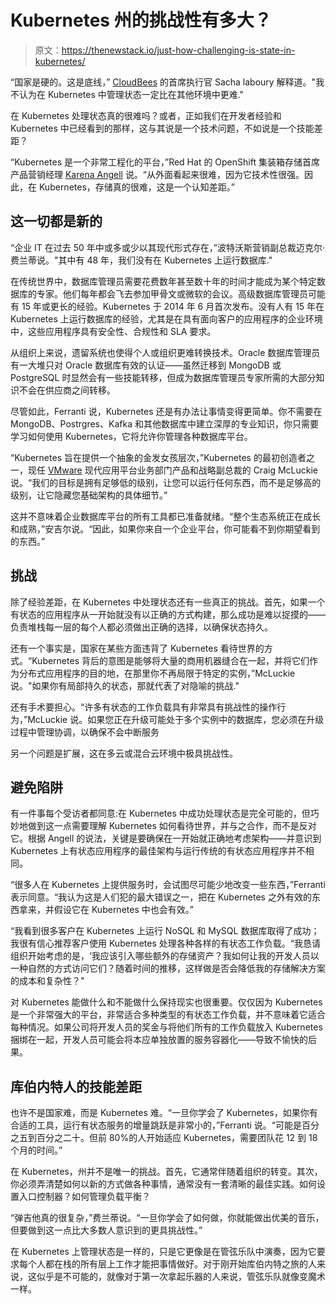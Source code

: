 # Kubernetes 州的挑战性有多大？

> 原文：<https://thenewstack.io/just-how-challenging-is-state-in-kubernetes/>

“国家是硬的。这是底线，” [CloudBees](https://www.cloudbees.com/) 的首席执行官 Sacha laboury 解释道。"我不认为在 Kubernetes 中管理状态一定比在其他环境中更难."

在 Kubernetes 处理状态真的很难吗？或者，正如我们在开发者经验和 Kubernetes 中已经看到的那样，这与其说是一个技术问题，不如说是一个技能差距？

“Kubernetes 是一个非常工程化的平台，”Red Hat 的 OpenShift 集装箱存储首席产品营销经理 [Karena Angell](https://www.linkedin.com/mynetwork/invite-sent/karenaangell/?isSendInvite=true) 说。“从外面看起来很难，因为它技术性很强。因此，在 Kubernetes，存储真的很难，这是一个认知差距。”

## 这一切都是新的

“企业 IT 在过去 50 年中或多或少以其现代形式存在，”波特沃斯营销副总裁迈克尔·费兰蒂说。"其中有 48 年，我们没有在 Kubernetes 上运行数据库."

在传统世界中，数据库管理员需要花费数年甚至数十年的时间才能成为某个特定数据库的专家。他们每年都会飞去参加甲骨文或微软的会议。高级数据库管理员可能有 15 年或更长的经验。Kubernetes 于 2014 年 6 月首次发布。没有人有 15 年在 Kubernetes 上运行数据库的经验，尤其是在具有面向客户的应用程序的企业环境中，这些应用程序具有安全性、合规性和 SLA 要求。

从组织上来说，遗留系统也使得个人或组织更难转换技术。Oracle 数据库管理员有一大堆只对 Oracle 数据库有效的认证——虽然迁移到 MongoDB 或 PostgreSQL 时显然会有一些技能转移，但成为数据库管理员专家所需的大部分知识不会在供应商之间转移。

尽管如此，Ferranti 说，Kubernetes 还是有办法让事情变得更简单。你不需要在 MongoDB、Postrgres、Kafka 和其他数据库中建立深厚的专业知识，你只需要学习如何使用 Kubernetes，它将允许你管理各种数据库平台。

“Kubernetes 旨在提供一个抽象的金发女孩层次，”Kubernetes 的最初创造者之一，现任 [VMware](https://www.vmware.com/) 现代应用平台业务部门产品和战略副总裁的 Craig McLuckie 说。“我们的目标是拥有足够低的级别，让您可以运行任何东西，而不是足够高的级别，让它隐藏您基础架构的具体细节。”

这并不意味着企业数据库平台的所有工具都已准备就绪。“整个生态系统正在成长和成熟，”安吉尔说。“因此，如果你来自一个企业平台，你可能看不到你期望看到的东西。”

## 挑战

除了经验差距，在 Kubernetes 中处理状态还有一些真正的挑战。首先，如果一个有状态的应用程序从一开始就没有以正确的方式构建，那么成功是难以捉摸的——负责堆栈每一层的每个人都必须做出正确的选择，以确保状态持久。

还有一个事实是，国家在某些方面违背了 Kubernetes 看待世界的方式。“Kubernetes 背后的意图是能够将大量的商用机器缝合在一起，并将它们作为分布式应用程序的目的地，在那里你不再局限于特定的实例，”McLuckie 说。"如果你有局部持久的状态，那就代表了对隐喻的挑战."

还有手术要担心。“许多有状态的工作负载具有非常具有挑战性的操作行为，”McLuckie 说。如果您正在升级可能处于多个实例中的数据库，您必须在升级过程中管理协调，以确保不会中断服务

另一个问题是扩展，这在多云或混合云环境中极具挑战性。

## 避免陷阱

有一件事每个受访者都同意:在 Kubernetes 中成功处理状态是完全可能的，但巧妙地做到这一点需要理解 Kubernetes 如何看待世界，并与之合作，而不是反对它。根据 Angell 的说法，关键是要确保在一开始就正确地考虑架构——并意识到 Kubernetes 上有状态应用程序的最佳架构与运行传统的有状态应用程序并不相同。

“很多人在 Kubernetes 上提供服务时，会试图尽可能少地改变一些东西，”Ferranti 表示同意。“我认为这是人们犯的最大错误之一，把在 Kubernetes 之外有效的东西拿来，并假设它在 Kubernetes 中也会有效。”

“我看到很多客户在 Kubernetes 上运行 NoSQL 和 MySQL 数据库取得了成功；我很有信心推荐客户使用 Kubernetes 处理各种各样的有状态工作负载。“我恳请组织开始考虑的是，‘我应该引入哪些额外的存储资产？我如何让我的开发人员以一种自然的方式访问它们？随着时间的推移，这样做是否会降低我的存储解决方案的成本和复杂性？"

对 Kubernetes 能做什么和不能做什么保持现实也很重要。仅仅因为 Kubernetes 是一个非常强大的平台，非常适合多种类型的有状态工作负载，并不意味着它适合每种情况。如果公司将开发人员的奖金与将他们所有的工作负载放入 Kubernetes 捆绑在一起，开发人员可能会将本应单独放置的服务容器化——导致不愉快的后果。

## 库伯内特人的技能差距

也许不是国家难，而是 Kubernetes 难。“一旦你学会了 Kubernetes，如果你有合适的工具，运行有状态服务的增量跳跃是非常小的，”Ferranti 说。“可能是百分之五到百分之二十。但前 80%的人开始适应 Kubernetes，需要团队花 12 到 18 个月的时间。”

在 Kubernetes，州并不是唯一的挑战。首先，它通常伴随着组织的转变。其次，你必须弄清楚如何以新的方式做各种事情，通常没有一套清晰的最佳实践。如何设置入口控制器？如何管理负载平衡？

“弹吉他真的很复杂，”费兰蒂说。“一旦你学会了如何做，你就能做出优美的音乐，但要做到这一点比大多数人意识到的更具挑战性。”

在 Kubernetes 上管理状态是一样的，只是它更像是在管弦乐队中演奏，因为它要求每个人都在栈的所有层上工作才能把事情做好。对于刚开始库伯内特之旅的人来说，这似乎是不可能的，就像对于第一次拿起乐器的人来说，管弦乐队就像变魔术一样。

<svg xmlns:xlink="http://www.w3.org/1999/xlink" viewBox="0 0 68 31" version="1.1"><title>Group</title> <desc>Created with Sketch.</desc></svg>